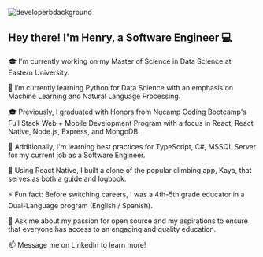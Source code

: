 ![developerbdackground](https://user-images.githubusercontent.com/96813969/196090532-4b38aa1f-973b-4022-a810-3e29667c86c0.png)
## Hey there! I'm Henry, a Software Engineer :computer:

🎓 I'm currently working on my Master of Science in Data Science at Eastern University. 

🌱 I’m currently learning Python for Data Science with an emphasis on Machine Learning and Natural Language Processing.
    
🎓 Previously, I graduated with Honors from Nucamp Coding Bootcamp's Full Stack Web + Mobile Development Program with a focus in React, React Native, Node.js, Express, and MongoDB.

🔭 Additionally, I'm learning best practices for TypeScript, C#, MSSQL Server for my current job as a Software Engineer.

📱 Using React Native, I built a clone of the popular climbing app, Kaya, that serves as both a guide and logbook.

⚡ Fun fact: Before switching careers, I was a 4th-5th grade educator in a Dual-Language program (English / Spanish).

💬 Ask me about my passion for open source and my aspirations to ensure that everyone has access to an engaging and quality education.

📫 Message me on LinkedIn to learn more!


<!--
**henry-hartzler/henry-hartzler** is a ✨ _special_ ✨ repository because its `README.md` (this file) appears on your GitHub profile.

Here are some ideas to get you started:

- 🔭 I’m currently working on ...
- 🌱 I’m currently learning ...
- 👯 I’m looking to collaborate on ...
- 🤔 I’m looking for help with ...
- 💬 Ask me about ...
- 📫 How to reach me: ...
- 😄 Pronouns: ...
- ⚡ Fun fact: ...
-->

